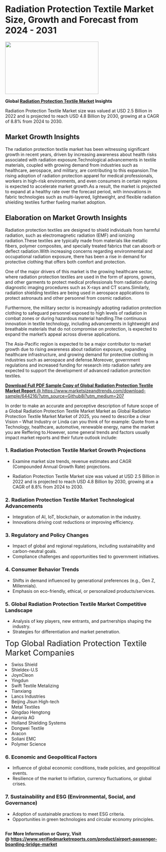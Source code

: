 <H1>Radiation Protection Textile Market Size, Growth and Forecast from 2024 - 2031</H1><img class="aligncenter size-medium wp-image-584254" src="https://thirdeyenews.in/wp-content/uploads/2024/09/Global-Market-Research-300x168.jpeg" alt="" width="300" height="168" /><p><strong>Global&nbsp;<a href="https://www.marketsizeandtrends.com/download-sample/644216/?utm_source=Github8j?utm_medium=207">Radiation Protection Textile Market</a> Insights</strong></p><p>Radiation Protection Textile Market size was valued at USD 2.5 Billion in 2022 and is projected to reach USD 4.8 Billion by 2030, growing at a CAGR of 8.8% from 2024 to 2030.</p><p><h2>Market Growth Insights</h2> <p>The radiation protection textile market has been witnessing significant growth in recent years, driven by increasing awareness about health risks associated with radiation exposure.Technological advancements in textile materials, coupled with growing demand from industries such as healthcare, aerospace, and military, are contributing to this expansion.The rising adoption of radiation protection apparel for medical professionals, workers in high-risk environments, and even consumers in certain regions is expected to accelerate market growth.As a result, the market is projected to expand at a healthy rate over the forecast period, with innovations in fabric technologies such as multi-layered, lightweight, and flexible radiation shielding textiles further fueling market adoption.</p> <p><a href="#"></a></p> <h2>Elaboration on Market Growth Insights</h2> <p>Radiation protection textiles are designed to shield individuals from harmful radiation, such as electromagnetic radiation (EMF) and ionizing radiation.These textiles are typically made from materials like metallic fibers, polymer composites, and specially treated fabrics that can absorb or deflect radiation.With increasing concerns regarding environmental and occupational radiation exposure, there has been a rise in demand for protective clothing that offers both comfort and protection.</p> <p>One of the major drivers of this market is the growing healthcare sector, where radiation protection textiles are used in the form of aprons, gowns, and other garments to protect medical professionals from radiation during diagnostic imaging procedures such as X-rays and CT scans.Similarly, radiation shielding textiles are being used in aerospace applications to protect astronauts and other personnel from cosmic radiation.</p> <p>Furthermore, the military sector is increasingly adopting radiation protection clothing to safeguard personnel exposed to high levels of radiation in combat zones or during hazardous material handling.The continuous innovation in textile technology, including advancements in lightweight and breathable materials that do not compromise on protection, is expected to expand the market’s appeal across diverse applications.</p> <p>The Asia-Pacific region is expected to be a major contributor to market growth due to rising awareness about radiation exposure, expanding healthcare infrastructure, and growing demand for protective clothing in industries such as aerospace and defense.Moreover, government regulations and increased funding for research into radiation safety are expected to support the development of advanced radiation protection textiles.</p> <p><a href="#"></p><p><span class=""><strong>Download Full PDF Sample Copy of Global Radiation Protection Textile Market Report</strong> @ <a href="https://www.marketsizeandtrends.com/download-sample/644216/?utm_source=Github8j?utm_medium=207" target="_blank">https://www.marketsizeandtrends.com/download-sample/644216/?utm_source=Github8j?utm_medium=207</a></span></p><p>In order to make an accurate and perceptive description of future scope of a Global&nbsp;Radiation Protection Textile Market Market as Global&nbsp;Radiation Protection Textile Market Market of 2025, you need to describe a clear Vision &ndash; What Industry or Linda can you think of for example: Quote from a Technology, healthcare, automotive, renewable energy, name the market you are Reffering to.However, some general trends and factors usually impact market reports and their future outlook include:</p><h3>1.&nbsp;<strong>Radiation Protection Textile Market Growth Projections</strong></h3><ul><li>Examine market size trends, revenue estimates and CAGR (Compounded Annual Growth Rate) projections.</li><li><p>Radiation Protection Textile Market size was valued at USD 2.5 Billion in 2022 and is projected to reach USD 4.8 Billion by 2030, growing at a CAGR of 8.8% from 2024 to 2030.</p></li></ul><h3>2.&nbsp;<strong>Radiation Protection Textile Market Technological Advancements</strong></h3><ul><li>Integration of AI, IoT, blockchain, or automation in the industry.</li><li>Innovations driving cost reductions or improving efficiency.</li></ul><h3>3.&nbsp;<strong>Regulatory and Policy Changes</strong></h3><ul><li>Impact of global and regional regulations, including sustainability and carbon-neutral goals.</li><li>Compliance challenges and opportunities tied to government initiatives.</li></ul><h3>4.&nbsp;<strong>Consumer Behavior Trends</strong></h3><ul><li>Shifts in demand influenced by generational preferences (e.g., Gen Z, Millennials).</li><li>Emphasis on eco-friendly, ethical, or personalized products/services.</li></ul><h3>5.&nbsp;<strong>Global Radiation Protection Textile Market Competitive Landscape</strong></h3><ul><li>Analysis of key players, new entrants, and partnerships shaping the industry.</li><li>Strategies for differentiation and market penetration.</li></ul><p data-pm-slice="1 1 []"><span style="color: inherit; font-family: inherit; font-size: 25px;">Top Global Radiation Protection Textile Market Companies</span></p><div class="" data-test-id=""><p><li> Swiss Shield</li><li> Shieldex-U.S</li><li> JoynCleon</li><li> Yingdun</li><li> Swift Textile Metalizing</li><li> Tianxiang</li><li> Lancs Industries</li><li> Beijing Jlsun High-tech</li><li> Metal Textiles</li><li> Qingdao Hengtong</li><li> Aaronia AG</li><li> Holland Shielding Systems</li><li> Dongwei Textile</li><li> Aracon</li><li> Soliani EMC</li><li> Polymer Science</li></p></div><h3>6.&nbsp;<strong>Economic and Geopolitical Factors</strong></h3><ul><li>Influence of global economic conditions, trade policies, and geopolitical events.</li><li>Resilience of the market to inflation, currency fluctuations, or global crises.</li></ul><h3>7.&nbsp;<strong>Sustainability and ESG (Environmental, Social, and Governance)</strong></h3><ul><li>Adoption of sustainable practices to meet ESG criteria.</li><li>Opportunities in green technologies and circular economy principles.</li></ul><h2><strong style="font-size: 14px;">For More Information or Query, Visit @&nbsp;</strong><a style="background-color: #ffffff; font-size: 14px;" href="https://www.marketsizeandtrends.com/report/radiation-protection-textile-market/" target="_blank">https://www.verifiedmarketreports.com/product/airport-passenger-boarding-bridge-market</a></h2>